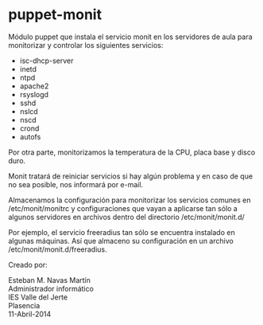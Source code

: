 puppet-monit
============

Módulo puppet que instala el servicio monit en los servidores de aula para monitorizar y controlar los siguientes servicios:

* isc-dhcp-server
* inetd
* ntpd
* apache2
* rsyslogd
* sshd
* nslcd
* nscd
* crond
* autofs

Por otra parte, monitorizamos la temperatura de la CPU, placa base y disco duro.

Monit tratará de reiniciar servicios si hay algún problema y en caso de que no sea posible, nos informará 
por e-mail.

Almacenamos la configuración para monitorizar los servicios comunes en /etc/monit/monitrc 
y configuraciones que vayan a aplicarse tan sólo a algunos servidores en archivos dentro del directorio
/etc/monit/monit.d/

Por ejemplo, el servicio freeradius tan sólo se encuentra instalado en algunas máquinas. Así que 
almaceno su configuración en un archivo /etc/monit/monit.d/freeradius.


Creado por:

Esteban M. Navas Martín  
Administrador informático  
IES Valle del Jerte  
Plasencia  
11-Abril-2014  
